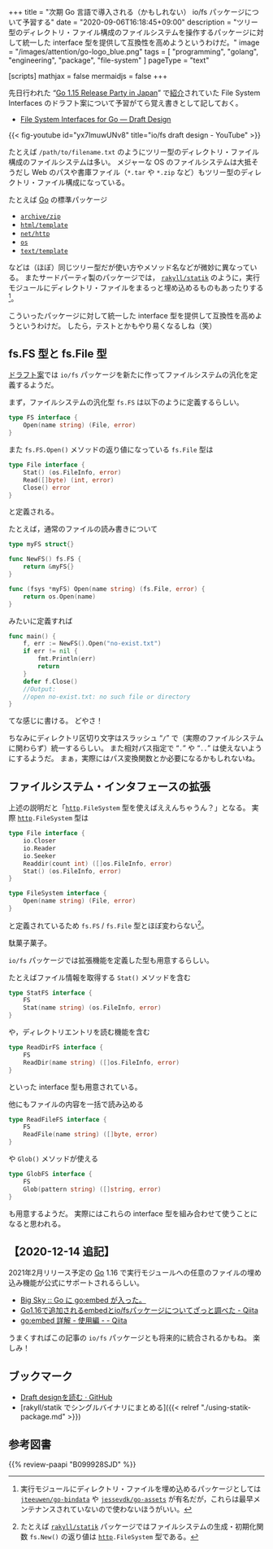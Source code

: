 +++
title = "次期 Go 言語で導入される（かもしれない） io/fs パッケージについて予習する"
date =  "2020-09-06T16:18:45+09:00"
description = "ツリー型のディレクトリ・ファイル構成のファイルシステムを操作するパッケージに対して統一した interface 型を提供して互換性を高めようというわけだ。"
image = "/images/attention/go-logo_blue.png"
tags = [ "programming", "golang", "engineering", "package", "file-system" ]
pageType = "text"

[scripts]
  mathjax = false
  mermaidjs = false
+++

先日行われた “[Go 1.15 Release Party in Japan](https://gocon.connpass.com/event/186317/)” で[紹介](https://gist.github.com/tenntenn/fe8995c347a5e1000832d3c6942f1fbe "Draft designを読む · GitHub")されていた File System Interfaces のドラフト案について予習がてら覚え書きとして記しておく。

- [File System Interfaces for Go — Draft Design](https://go.googlesource.com/proposal/+/master/design/draft-iofs.md)

{{< fig-youtube id="yx7lmuwUNv8" title="io/fs draft design - YouTube" >}}

たとえば `/path/to/filename.txt` のようにツリー型のディレクトリ・ファイル構成のファイルシステムは多い。
メジャーな OS のファイルシステムは大抵そうだし Web のパスや書庫ファイル（`*.tar` や `*.zip` など）もツリー型のディレクトリ・ファイル構成になっている。

たとえば [Go] の標準パッケージ

- [`archive/zip`]
- [`html/template`]
- [`net/http`][`http`]
- [`os`]
- [`text/template`]

などは（ほぼ）同じツリー型だが使い方やメソッド名などが微妙に異なっている。
またサードパーティ製のパッケージでは， [`rakyll/statik`] のように，実行モジュールにディレクトリ・ファイルをまるっと埋め込めるものもあったりする[^efs1]。

[^efs1]: 実行モジュールにディレクトリ・ファイルを埋め込めるパッケージとしては [`jteeuwen/go-bindata`] や [`jessevdk/go-assets`] が有名だが，これらは最早メンテナンスされていないので使わないほうがいい。

こういったパッケージに対して統一した interface 型を提供して互換性を高めようというわけだ。
したら，テストとかもやり易くなるしね（笑）

## fs.FS 型と fs.File 型

[ドラフト案]では `io/fs` パッケージを新たに作ってファイルシステムの汎化を定義するようだ。

まず，ファイルシステムの汎化型 `fs.FS` は以下のように定義するらしい。

```go
type FS interface {
	Open(name string) (File, error)
}
```

また `fs.FS.Open()` メソッドの返り値になっている `fs.File` 型は

```go
type File interface {
	Stat() (os.FileInfo, error)
	Read([]byte) (int, error)
	Close() error
}
```

と定義される。

たとえば，通常のファイルの読み書きについて

```go
type myFS struct{}

func NewFS() fs.FS {
	return &myFS{}
}

func (fsys *myFS) Open(name string) (fs.File, error) {
	return os.Open(name)
}
```

みたいに定義すれば

```go
func main() {
	f, err := NewFS().Open("no-exist.txt")
	if err != nil {
		fmt.Println(err)
		return
	}
	defer f.Close()
    //Output:
    //open no-exist.txt: no such file or directory
}
```

てな感じに書ける。
どやさ！

ちなみにディレクトリ区切り文字はスラッシュ “`/`” で（実際のファイルシステムに関わらず）統一するらしい。
また相対パス指定で “`.`” や “`..`” は使えないようにするようだ。
まぁ，実際にはパス変換関数とか必要になるかもしれないね。

## ファイルシステム・インタフェースの拡張

上述の説明だと「[`http`]`.FileSystem` 型を使えばええんちゃうん？」となる。
実際 [`http`]`.FileSystem` 型は

```go
type File interface {
	io.Closer
	io.Reader
	io.Seeker
	Readdir(count int) ([]os.FileInfo, error)
	Stat() (os.FileInfo, error)
}

type FileSystem interface {
	Open(name string) (File, error)
}
```

と定義されているため `fs.FS` / `fs.File` 型とほぼ変わらない[^efs2]。

[^efs2]: たとえば [`rakyll/statik`] パッケージではファイルシステムの生成・初期化関数 `fs.New()` の返り値は [`http`]`.FileSystem` 型である。

駄菓子菓子。

`io/fs` パッケージでは拡張機能を定義した型も用意するらしい。

たとえばファイル情報を取得する `Stat()` メソッドを含む

```go
type StatFS interface {
	FS
	Stat(name string) (os.FileInfo, error)
}
```

や，ディレクトリエントリを読む機能を含む

```go
type ReadDirFS interface {
	FS
	ReadDir(name string) ([]os.FileInfo, error)
}
```

といった interface 型も用意されている。

他にもファイルの内容を一括で読み込める

```go
type ReadFileFS interface {
	FS
	ReadFile(name string) ([]byte, error)
}
```

や `Glob()` メソッドが使える

```go
type GlobFS interface {
	FS
	Glob(pattern string) ([]string, error)
}
```

も用意するようだ。
実際にはこれらの interface 型を組み合わせて使うことになると思われる。

## 【2020-12-14 追記】

2021年2月リリース予定の [Go] 1.16 で実行モジュールへの任意のファイルの埋め込み機能が公式にサポートされるらしい。

- [Big Sky :: Go に go:embed が入った。](https://mattn.kaoriya.net/software/lang/go/20201030092005.htm)
- [Go1.16で追加されるembedとio/fsパッケージについてざっと調べた - Qiita](https://qiita.com/convto/items/4b43072b05e6efdf8dd7)
- [go:embed 詳解 - 使用編 - - Qiita](https://qiita.com/cia_rana/items/e5758816393498d2c50f)

うまくすればこの記事の `io/fs` パッケージとも将来的に統合されるかもね。
楽しみ！

## ブックマーク

- [Draft designを読む · GitHub](https://gist.github.com/tenntenn/fe8995c347a5e1000832d3c6942f1fbe)
- [rakyll/statik でシングルバイナリにまとめる]({{< relref "./using-statik-package.md" >}})

[Go]: https://go.dev/
[Go 言語]: https://golang.org/ "The Go Programming Language"
[ドラフト案]: https://go.googlesource.com/proposal/+/master/design/draft-iofs.md "File System Interfaces for Go — Draft Design"
[`archive/zip`]: https://pkg.go.dev/archive/zip "zip package · pkg.go.dev"
[`html/template`]: https://pkg.go.dev/html/template "template package · pkg.go.dev"
[`http`]: https://pkg.go.dev/net/http "http package · pkg.go.dev"
[`os`]: https://pkg.go.dev/os "os package · pkg.go.dev"
[`text/template`]: https://pkg.go.dev/text/template "template package · pkg.go.dev"
[`rakyll/statik`]: https://github.com/rakyll/statik "rakyll/statik: Embed files into a Go executable"
[`jteeuwen/go-bindata`]: https://github.com/jteeuwen/go-bindata "jteeuwen/go-bindata: Hard fork of jteeuwen/go-bindata because it disappeared, Please refer to issues#5 for details."
[`jessevdk/go-assets`]: https://github.com/jessevdk/go-assets "jessevdk/go-assets: Simple embedding of assets in go"

## 参考図書

{{% review-paapi "B099928SJD" %}} <!-- プログラミング言語Go -->
